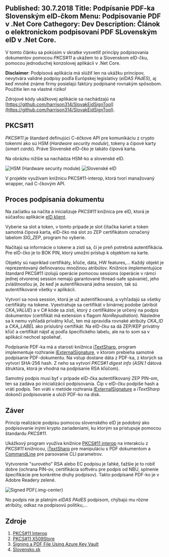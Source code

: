 Published: 30.7.2018
Title: Podpísanie PDF-ka Slovenským eID-čkom
Menu: Podpisovanie PDF v .Net Core
Cathegory: Dev
Description: Článok o elektronickom podpisovaní PDF SLovenským eID v .Net Core.
---
V tomto článku sa pokúsim v skratke vysvetliť princípy podpisovania dokumentov pomocou 
_PKCS#11_ a ukážem to a Slovenskom eID-čku, pomocou jednoduchej konzolovej aplikácii v .Net Core.

**Disclaimer**: Podpisová aplikácia má slúžiť len na ukážku princípov,
nevytvára validné podpisy podľa Európskej legislatívy (_eIDAS PAdES_),
aj keď mnohé známe firmy posielajú faktúry podpísané rovnakým spôsobom.
Použitie len na vlastné riziko!

Zdrojové kódy ukážkovej aplikácie sa nachádzajú  na 
[https://github.com/harrison314/SlovakEidSignTool](https://github.com/harrison314/SlovakEidSignTool).

## PKCS#11
_PKCS#11_ je štandard definujúci C-éčkove API pre komunikáciu z crypto tokenmi ako sú HSM (_Hardware security module_),
tokeny a  čipové karty (_smart cards_). Práve Slovenské eID-čko je takáto čipová karta.

Na obrázku nižšie sa nachádza HSM-ko a slovenské eID. 

![HSM (Hardware security module)](images/Programing/SkEidSign/hsm_200.jpg)
![Slovenské eID](images/Programing/SkEidSign/eid_200.jpg)

V projekte využívam knižnicu PKCS#11-interop, ktorá tvorí manažovaný wrapper, nad C-čkovým API.

## Proces podpísania dokumentu

Na začiatku sa načíta a inicializuje _PKCS#11_ knižnica pre eID, ktorá je súčasťou aplikácie [eID klient](https://www.slovensko.sk/sk/na-stiahnutie).

Vyberie sa slot a token, v tomto prípade je slot čítačka kariet a token samotná čipová karta,
eID-čko má slot zo ZEP certifikátom označený labelom *SIG_ZEP*, program ho vyberie.

Načítajú sa informácie o tokene a zistí sa, či je preň potrebná autentifikácia.
Pre eID-čko je to BOK PIN, ktorý umožní prístup k objektom na karte.

Objekty sú napríklad certifikáty, kľúče, dáta, HW features,... Každý objekt je reprezentovaný
definovanou množinou atribútov. Knižnice implementujúce štandard PKCS#11 izolujú operácie pomocou sessions
(operácie v rámci jednej otvorenej session nemajú garantované thread-safe spávanie),
jeho zvláštnosťou je, že keď je autentifikovaná jedna session,
tak sú autentifikované všetky v aplikácii.

Vytvorí sa nová session, ktorá je už autentifikovaná, a vyhľadajú sa všetky certifikáty na tokene.
Vyextrahuje sa certifikát v binárnej podobe (atribút *CKA_VALUE*) a v C# kóde sa zistí,
ktorý z certifikátov je určený na podpis dokumentov (certifikát má extension s flagom _NonRepudiation_).
Následne sa k nemu vyhľadá privátny kľuč, ten má spravidla rovnaké atribúty *CKA_ID* a *CKA_LABEL*
ako príslušný certifikát. Na eID-čku sa dá ZEP/KEP privátny kľúč a certifikát nájsť aj podľa špecifického labelu,
ale na to som sa v aplikácii nechcel spoliehať.

Podpísanie PDF-ka má a starosti knižnica [iTextSharp](https://www.nuget.org/packages/itext7/), 
program implementuje rozhranie [IExternalSignature](https://github.com/harrison314/SlovakEidSignTool/blob/master/src/SlovakEidSignTool/Pdf/Pkcs11ExternalSignature.cs), 
v ktorom prebieha samotné podpísanie PDF-dokumentu.
Na vstup dostane dáta z PDF-ka, z ktorých sa vytvorí SHA-256 hash. 
Z neho sa vytvorí _PKCS#1 digest info_ (_ASN.1_ dátová štruktúra, ktorá je vhodná na podpísanie RSA kľúčom). 

Samotný podpis musí byť v prípade eID-čka autentifikovaný ZEP PIN-om,
ten sa zadáva po inicializácii podpisovania. Čip v eID-čku podpíše hash a vráti podpis.
Ten vráti v metóde rozhrania [IExternalSignature](https://github.com/harrison314/SlovakEidSignTool/blob/master/src/SlovakEidSignTool/Pdf/Pkcs11ExternalSignature.cs) a _iTextSharp_ dokončí podpisovanie a uloží PDF-ko na disk.

## Záver
Princíp realizácie podpisu pomocou slovenského eID je podobný ako podpisovanie inými krypto zariadeniami, ku ktorým sa pristupuje pomocou štandardu _PKCS#11_.
 
Ukážkový program využíva knižnice [PKCS#11 interop](https://pkcs11interop.net/) na interakciu z _PKCS#11_ knižnicou, 
[iTextSharp](https://www.nuget.org/packages/itext7/) pre manipuláciu s PDF dokumentom
a [CommandLine](https://github.com/commandlineparser/commandline) pre parsovanie CLI parametrov.

Vytvorenie "surového" RSA alebo EC podpisu je ľahké, ťažšie je to robiť dobre (ochrana PIN-ov, certifikácia softvéru pre podpis od NBU, splnenie špecifikácie pre konkrétne druhy podpisov).
Takto podpísané PDF-ko je v Adobre Readery zelené.

![Signed PDF](images/Programing/SkEidSign/SignedDocument.png){.img-center}

No podpis nie je platným _eIDAS PAdES_ podpisom, chýbajú mu rôzne atribúty, odkaz na podpisovú politiku,...

## Zdroje
 1. [PKCS#11 Interop](https://pkcs11interop.net/)
 1. [PKCS#11 X509Store](https://github.com/Pkcs11Interop/Pkcs11Interop.X509Store/blob/master/src/Pkcs11Interop.X509Store/Pkcs11X509Certificate.cs)
 1. [Signing a PDF File Using Azure Key Vault](https://rahulpnath.com/blog/signing-a-pdf-file-using-azure-key-vault/)
 1. [Slovensko.sk](https://www.slovensko.sk/sk/na-stiahnutie)
